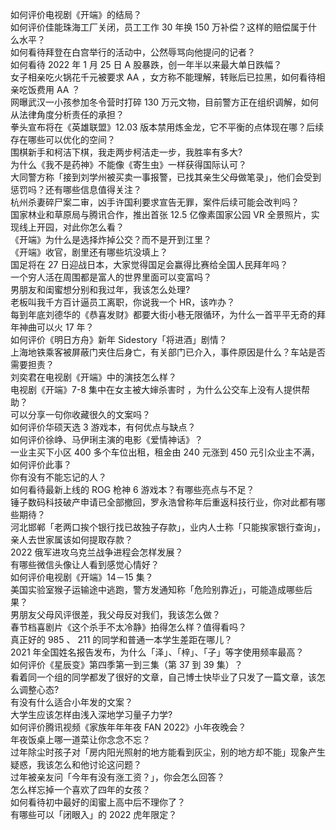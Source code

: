 如何评价电视剧《开端》的结局？  
如何评价佳能珠海工厂关闭，员工工作 30 年换 150 万补偿？这样的赔偿属于什么水平？  
如何看待拜登在白宫举行的活动中，公然辱骂向他提问的记者？  
如何看待 2022 年 1 月 25 日 A 股暴跌，创一年半以来最大单日跌幅？  
女子相亲吃火锅花千元被要求 AA ，女方称不能理解，转账后已拉黑，如何看待相亲吃饭费用 AA ？  
网曝武汉一小孩参加冬令营时打碎 130 万元文物，目前警方正在组织调解，如何从法律角度分析责任的承担？  
拳头宣布将在《英雄联盟》12.03 版本禁用炼金龙，它不平衡的点体现在哪？后续存在哪些可以优化的空间？  
围棋新手和柯洁下棋，我走两步柯洁走一步，我胜率有多大?  
为什么《我不是药神》不能像《寄生虫》一样获得国际认可？  
大同警方称「接到刘学州被买卖一事报警，已找其亲生父母做笔录」，他们会受到惩罚吗？还有哪些信息值得关注？  
杭州杀妻碎尸案二审，凶手许国利要求宣告无罪，案件后续可能会改判吗？  
国家林业和草原局与腾讯合作，推出首张 12.5 亿像素国家公园 VR 全景照片，实现线上开园，对此你怎么看？  
《开端》为什么是选择炸掉公交？而不是开到江里？  
《开端》收官，剧里还有哪些坑没填上？  
国足将在 27 日迎战日本，大家觉得国足会赢得比赛给全国人民拜年吗？  
一个穷人活在周围都是富人的世界里面可以变富吗？  
男朋友和闺蜜想分别和我过年，我该怎么处理?  
老板叫我千方百计逼员工离职，你说我一个 HR，该咋办？  
每到年底刘德华的《恭喜发财》都要大街小巷无限循环，为什么一首平平无奇的拜年神曲可以火 17 年？  
如何评价《明日方舟》新年 Sidestory「将进酒」剧情？  
上海地铁乘客被屏蔽门夹住后身亡，有关部门已介入，事件原因是什么？车站是否需要担责？  
刘奕君在电视剧《开端》中的演技怎么样？  
电视剧《开端》7-8 集中在女主被大婶杀害时 ，为什么公交车上没有人提供帮助？  
可以分享一句你收藏很久的文案吗？  
如何评价华硕天选 3 游戏本，有何优点与缺点？  
如何评价徐峥、马伊琍主演的电影《爱情神话》？  
一业主买下小区 400 多个车位出租，租金由 240 元涨到 450 元引众业主不满，如何评价此事？  
你有没有不能忘记的人？  
如何看待最新上线的 ROG 枪神 6 游戏本？有哪些亮点与不足？  
锤子数码科技破产申请已全部撤回，罗永浩曾称年后重返科技行业，你对此都有哪些期待？  
河北邯郸「老两口挨个银行找已故独子存款」，业内人士称「只能挨家银行查询」，亲人去世家属该如何提取存款？  
2022 俄军进攻乌克兰战争进程会怎样发展？  
有哪些微信头像让人看到感觉心情好？  
如何评价电视剧《开端》14－15 集？  
美国实验室猴子运输途中逃跑，警方发通知称「危险别靠近」，可能造成哪些后果？  
男朋友父母风评很差，我父母反对我们，我该怎么做？  
春节档喜剧片《这个杀手不太冷静》拍得怎么样？值得看吗？  
真正好的 985 、 211 的同学和普通一本学生差距在哪儿？  
2021 年全国姓名报告发布，为什么「泽」、「梓」、「子」等字使用频率最高？  
如何评价《星辰变》第四季第一到三集（第 37 到 39 集）？  
看着同一个组的同学都发了很好的文章，自己博士快毕业了只发了一篇文章，该怎么调整心态?  
有没有什么适合小年发的文案？  
大学生应该怎样由浅入深地学习量子力学?  
如何评价腾讯视频《家族年年年夜 FAN 2022》小年夜晚会？  
年夜饭桌上哪一道菜让你念念不忘？  
过年除尘时孩子对「房内阳光照射的地方能看到灰尘，别的地方却不能」现象产生疑惑，我该怎么和他讨论这问题？  
过年被亲友问「今年有没有涨工资？」，你会怎么回答？  
怎么样忘掉一个喜欢了四年的女孩？  
如何看待初中最好的闺蜜上高中后不理你了？  
有哪些可以「闭眼入」的 2022 虎年限定？  

